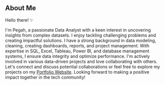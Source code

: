 ## About Me
Hello there! :sparkles:

I'm Pegah, a passionate Data Analyst with a keen interest in uncovering insights from complex datasets. I enjoy tackling challenging problems and creating impactful solutions. I have a strong background in data modeling, cleaning, creating dashboards, reports, and project management. With expertise in SQL, Excel, Tableau, Power BI, and database management systems, I ensure data integrity and optimize performance. I'm actively involved in various data-driven projects and love collaborating with others. Let's connect and discuss potential collaborations or feel free to explore my projects on my [Portfolio Website](https://pegahchavoshi.github.io/). Looking forward to making a positive impact together in the tech community!


